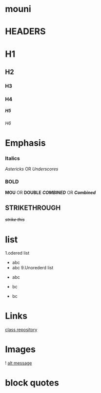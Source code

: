 # mouni
# HEADERS
# H1
## H2
### H3
### H4
##### H5
###### H6

# Emphasis
### Italics
*Astericks* OR _Underscores_
### BOLD
**MOU** OR __DOUBLE__
***COMBINED*** OR _**Combined**_

## STRIKETHROUGH
*~~strike this~~*
# list
1.odered list
   -  abc 
   -  abc
9.Unorederd list
  * abc
  - bc
  + bc
# Links
[class repository](github.com)
# Images
! [alt message](https://images.app.goo.gl/CYFDi9qH72mteYW66)
# block quotes



